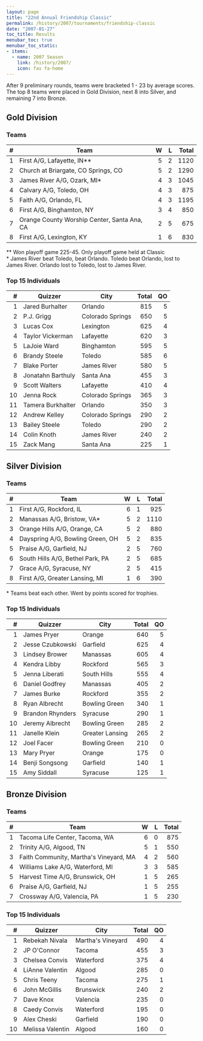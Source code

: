 ```yaml
---
layout: page
title: "22nd Annual Friendship Classic"
permalink: /history/2007/tournaments/friendship-classic
date: "2007-01-27"
toc_title: Results
menubar_toc: true
menubar_toc_static:
- items:
  - name: 2007 Season
    link: /history/2007/
    icon: fas fa-home
---
```


After 9 preliminary rounds, teams were bracketed 1 - 23 by average scores. The top 8 teams were placed in Gold Division, next 8 into Silver, and remaining 7 into Bronze.

## Gold Division

### Teams

|    # | Team                                        |    W |    L | Total |
| ---: | ------------------------------------------- | ---: | ---: | ----: |
|    1 | First A/G, Lafayette, IN**                  |    5 |    2 |  1120 |
|    2 | Church at Briargate, CO Springs, CO         |    5 |    2 |  1290 |
|    3 | James River A/G, Ozark, MI*                 |    4 |    3 |  1045 |
|    4 | Calvary A/G, Toledo, OH                     |    4 |    3 |   875 |
|    5 | Faith A/G, Orlando, FL                      |    4 |    3 |  1195 |
|    6 | First A/G, Binghamton, NY                   |    3 |    4 |   850 |
|    7 | Orange County Worship Center, Santa Ana, CA |    2 |    5 |   675 |
|    8 | First A/G, Lexington, KY                    |    1 |    6 |   830 |

\*\* Won playoff game 225-45. Only playoff game held at Classic\
\*  James River beat Toledo, beat Orlando. Toledo beat Orlando, lost to James River. Orlando lost to Toledo, lost to James River.

### Top 15 Individuals

|    # | Quizzer           | City             | Total |   QO |
| ---: | ----------------- | ---------------- | ----: | ---: |
|    1 | Jared Burhalter   | Orlando          |   815 |    5 |
|    2 | P.J. Grigg        | Colorado Springs |   650 |    5 |
|    3 | Lucas Cox         | Lexington        |   625 |    4 |
|    4 | Taylor Vickerman  | Lafayette        |   620 |    3 |
|    5 | LaJoie Ward       | Binghamton       |   595 |    5 |
|    6 | Brandy Steele     | Toledo           |   585 |    6 |
|    7 | Blake Porter      | James River      |   580 |    5 |
|    8 | Jonatahn Barthuly | Santa Ana        |   455 |    3 |
|    9 | Scott Walters     | Lafayette        |   410 |    4 |
|   10 | Jenna Rock        | Colorado Springs |   365 |    3 |
|   11 | Tamera Burkhalter | Orlando          |   350 |    3 |
|   12 | Andrew Kelley     | Colorado Springs |   290 |    2 |
|   13 | Bailey Steele     | Toledo           |   290 |    2 |
|   14 | Colin Knoth       | James River      |   240 |    2 |
|   15 | Zack Mang         | Santa Ana        |   225 |    1 |

## Silver Division

### Teams

|    # | Team                             |    W |    L | Total |
| ---: | -------------------------------- | ---: | ---: | ----: |
|    1 | First A/G, Rockford, IL          |    6 |    1 |   925 |
|    2 | Manassas A/G, Bristow, VA*       |    5 |    2 |  1110 |
|    3 | Orange Hills A/G, Orange, CA     |    5 |    2 |   880 |
|    4 | Dayspring A/G, Bowling Green, OH |    5 |    2 |   835 |
|    5 | Praise A/G, Garfield, NJ         |    2 |    5 |   760 |
|    6 | South Hills A/G, Bethel Park, PA |    2 |    5 |   685 |
|    7 | Grace A/G, Syracuse, NY          |    2 |    5 |   415 |
|    8 | First A/G, Greater Lansing, MI   |    1 |    6 |   390 |

\* Teams beat each other.  Went by points scored for trophies.

### Top 15 Individuals

|    # | Quizzer          | City            | Total |   QO |
| ---: | ---------------- | --------------- | ----: | ---: |
|    1 | James Pryer      | Orange          |   640 |    5 |
|    2 | Jesse Czubkowski | Garfield        |   625 |    4 |
|    3 | Lindsey Brower   | Manassas        |   605 |    4 |
|    4 | Kendra Libby     | Rockford        |   565 |    3 |
|    5 | Jenna Liberati   | South Hills     |   555 |    4 |
|    6 | Daniel Godfrey   | Manassas        |   405 |    2 |
|    7 | James Burke      | Rockford        |   355 |    2 |
|    8 | Ryan Albrecht    | Bowling Green   |   340 |    1 |
|    9 | Brandon Rhynders | Syracuse        |   290 |    1 |
|   10 | Jeremy Albrecht  | Bowling Green   |   285 |    2 |
|   11 | Janelle Klein    | Greater Lansing |   265 |    2 |
|   12 | Joel Facer       | Bowling Green   |   210 |    0 |
|   13 | Mary Pryer       | Orange          |   175 |    0 |
|   14 | Benji Songsong   | Garfield        |   140 |    1 |
|   15 | Amy Siddall      | Syracuse        |   125 |    1 |

## Bronze Division

### Teams

|    # | Team                                   |    W |    L | Total |
| ---: | -------------------------------------- | ---: | ---: | ----: |
|    1 | Tacoma Life Center, Tacoma, WA         |    6 |    0 |   875 |
|    2 | Trinity A/G, Algood, TN                |    5 |    1 |   550 |
|    3 | Faith Community, Martha's Vineyard, MA |    4 |    2 |   560 |
|    4 | Williams Lake A/G, Waterford, MI       |    3 |    3 |   585 |
|    5 | Harvest Time A/G, Brunswick, OH        |    1 |    5 |   265 |
|    6 | Praise A/G, Garfield, NJ               |    1 |    5 |   255 |
|    7 | Crossway A/G, Valencia, PA             |    1 |    5 |   230 |

### Top 15 Individuals

|    # | Quizzer          | City              | Total |   QO |
| ---: | ---------------- | ----------------- | ----: | ---: |
|    1 | Rebekah Nivala   | Martha's Vineyard |   490 |    4 |
|    2 | JP O'Connor      | Tacoma            |   455 |    3 |
|    3 | Chelsea Convis   | Waterford         |   375 |    4 |
|    4 | LiAnne Valentin  | Algood            |   285 |    0 |
|    5 | Chris Teeny      | Tacoma            |   275 |    1 |
|    6 | John McGillis    | Brunswick         |   240 |    2 |
|    7 | Dave Knox        | Valencia          |   235 |    0 |
|    8 | Caedy Convis     | Waterford         |   195 |    0 |
|    9 | Alex Cheski      | Garfield          |   190 |    0 |
|   10 | Melissa Valentin | Algood            |   160 |    0 |
